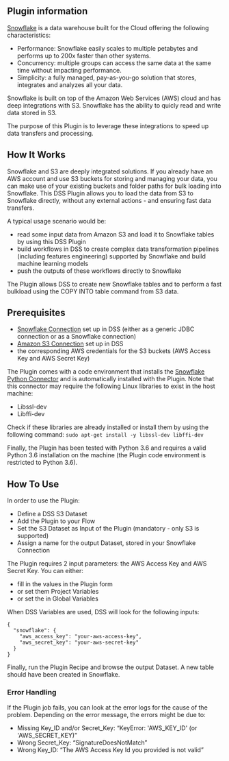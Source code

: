## Plugin information

[Snowflake](https://www.snowflake.net/) is a data warehouse built for the Cloud offering the following characteristics:

* Performance: Snowflake easily scales to multiple petabytes and performs up to 200x faster than other systems.
* Concurrency: multiple groups can access the same data at the same time without impacting performance. 
* Simplicity: a fully managed, pay-as-you-go solution that stores, integrates and analyzes all your data.

Snowflake is built on top of the Amazon Web Services (AWS) cloud and has deep integrations with S3. Snowflake has the ability to quicly read and write data stored in S3. 

The purpose of this Plugin is to leverage these integrations to speed up data transfers and processing. 


## How It Works
 
Snowflake and S3 are deeply integrated solutions. If you already have an AWS account and use S3 buckets for storing and managing your data, you can make use of your existing buckets and folder paths for bulk loading into Snowflake. This DSS Plugin allows you to load the data from S3 to Snowflake directly, without any external actions - and ensuring fast data transfers.

A typical usage scenario would be:

* read some input data from Amazon S3 and load it to Snowflake tables by using this DSS Plugin
* build workflows in DSS to create complex data transformation pipelines (including features engineering) supported by Snowflake and build machine learning models
* push the outputs of these workflows directly to Snowflake

The Plugin allows DSS to create new Snowflake tables and to perform a fast bulkload using the COPY INTO table command from S3 data.
 
## Prerequisites

* [Snowflake Connection](https://doc.dataiku.com/dss/latest/connecting/sql/snowflake.html) set up in DSS (either as a generic JDBC connection or as a Snowflake connection)
* [Amazon S3 Connection](https://doc.dataiku.com/dss/latest/connecting/s3.html) set up in DSS
* the corresponding AWS credentials for the S3 buckets (AWS Access Key and AWS Secret Key)

The Plugin comes with a code environment that installs the [Snowflake Python Connector](https://docs.snowflake.net/manuals/user-guide/python-connector.html) and is automatically installed with the Plugin. Note that this connector may require the following Linux libraries to exist in the host machine:

* Libssl-dev
* Libffi-dev

Check if these libraries are already installed or install them by using the following command:
```sudo apt-get install -y libssl-dev libffi-dev```

Finally, the Plugin has been tested with Python 3.6 and requires a valid Python 3.6 installation on the machine (the Plugin code environment is restricted to Python 3.6).


## How To Use

In order to use the Plugin:

* Define a DSS S3 Dataset
* Add the Plugin to your Flow
* Set the S3 Dataset as Input of the Plugin (mandatory - only S3 is supported)
* Assign a name for the output Dataset, stored in your Snowflake Connection

The Plugin requires 2 input parameters: the AWS Access Key and AWS Secret Key. You can either:

* fill in the values in the Plugin form 
* or set them Project Variables
* or set the in Global Variables

When DSS Variables are used, DSS will look for the following inputs:
```
{
  "snowflake": {
    "aws_access_key": "your-aws-access-key",
    "aws_secret_key": "your-aws-secret-key"
  }
}
```
 
Finally, run the Plugin Recipe and browse the output Dataset. A new table should have been created in Snowflake. 


### Error Handling

If the Plugin job fails, you can look at the error logs for the cause of the problem. Depending on the error message, the errors might be due to:

* Missing Key_ID and/or Secret_Key: “KeyError: 'AWS_KEY_ID' (or 'AWS_SECRET_KEY)”
* Wrong  Secret_Key: “SignatureDoesNotMatch”
* Wrong Key_ID: “The AWS Access Key Id you provided is not valid”
